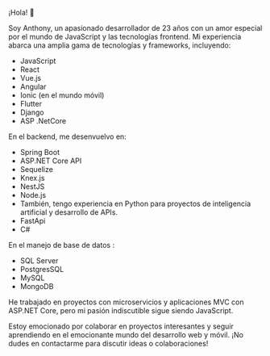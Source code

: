 ¡Hola! 👋

Soy Anthony, un apasionado desarrollador de 23 años con un amor especial por el mundo de JavaScript y las tecnologías frontend. Mi experiencia abarca una amplia gama de tecnologías y frameworks, incluyendo:

- JavaScript
- React
- Vue.js
- Angular
- Ionic (en el mundo móvil)
- Flutter
- Django
- ASP .NetCore

En el backend, me desenvuelvo en:
- Spring Boot
- ASP.NET Core API
- Sequelize
- Knex.js
- NestJS
- Node.js
- También, tengo experiencia en Python para proyectos de inteligencia artificial y desarrollo de APIs.
- FastApi
- C#

En el manejo de base de datos :

- SQL Server
- PostgresSQL
- MySQL
- MongoDB

He trabajado en proyectos con microservicios y aplicaciones MVC con ASP.NET Core, pero mi pasión indiscutible sigue siendo JavaScript.

Estoy emocionado por colaborar en proyectos interesantes y seguir aprendiendo en el emocionante mundo del desarrollo web y móvil. ¡No dudes en contactarme para discutir ideas o colaboraciones!
